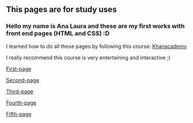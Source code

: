 ## This pages are for study uses

### Hello my name is Ana Laura and these are my first works with front end pages (HTML and CSS) :D

I learned how to do all these pages by following this course: [Khanacademy](https://es.khanacademy.org/computing/computer-programming/html-css)

I really recommend this course is very entertaining and interactive ;)

[First-page](https://ana-lala.github.io/Pages-HTML/first-page/)

[Second-page](https://ana-lala.github.io/Pages-HTML/second-page/)

[Third-page](https://ana-lala.github.io/Pages-HTML/third-page/)

[Fourth-page](https://ana-lala.github.io/Pages-HTML/fourth-page/)

[Fifth-page](https://ana-lala.github.io/Pages-HTML/fifth-page/)



